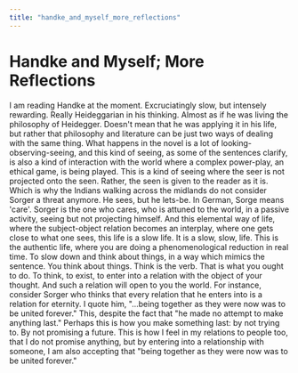 ```yaml
---
title: "handke_and_myself_more_reflections"
---
```


# Handke and Myself; More Reflections

I am reading Handke at the moment. Excruciatingly slow, but intensely
rewarding. Really Heideggarian in his thinking. Almost as if he was
living the philosophy of Heidegger. Doesn't mean that he was applying it
in his life, but rather that philosophy and literature can be just two
ways of dealing with the same thing. What happens in the novel is a lot
of looking-observing-seeing, and this kind of seeing, as some of the
sentences clarify, is also a kind of interaction with the world where a
complex power-play, an ethical game, is being played. This is a kind of
seeing where the seer is not projected onto the seen. Rather, the seen
is given to the reader as it is. Which is why the Indians walking across
the midlands do not consider Sorger a threat anymore. He sees, but he
lets-be. In German, Sorge means 'care'. Sorger is the one who cares, who
is attuned to the world, in a passive activity, seeing but not
projecting himself. And this elemental way of life, where the
subject-object relation becomes an interplay, where one gets close to
what one sees, this life is a slow life. It is a slow, slow, life. This
is the authentic life, where you are doing a phenomenological reduction
in real time. To slow down and think about things, in a way which mimics
the sentence. You think about things. Think is the verb. That is what
you ought to do. To think, to exist, to enter into a relation with the
object of your thought. And such a relation will open to you the world.
For instance, consider Sorger who thinks that every relation that he
enters into is a relation for eternity. I quote him, "...being together
as they were now was to be united forever." This, despite the fact that
"he made no attempt to make anything last." Perhaps this is how you make
something last: by not trying to. By not promising a future. This is how
I feel in my relations to people too, that I do not promise anything,
but by entering into a relationship with someone, I am also accepting
that "being together as they were now was to be united forever."
